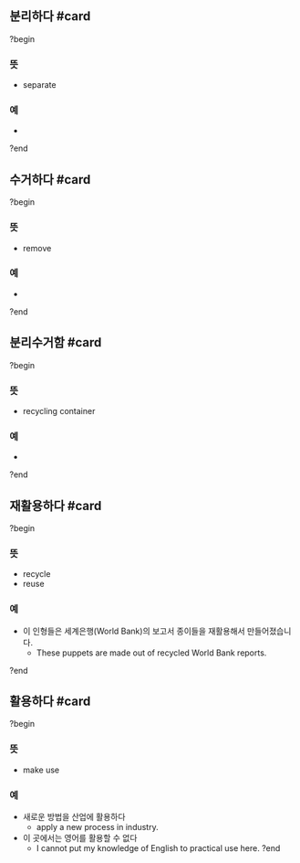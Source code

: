 ## 분리하다 #card
?begin
### 뜻
- separate
### 예
-
<!--SR:!2025-04-18,3,250-->
?end


## 수거하다 #card
?begin
### 뜻
- remove
### 예
-
?end


## 분리수거함 #card
?begin
### 뜻
- recycling container
### 예
-
<!--SR:!2025-04-18,1,230-->
?end


## 재활용하다 #card
?begin
### 뜻
- recycle
- reuse
### 예
- 이 인형들은 세계은행(World Bank)의 보고서 종이들을 재활용해서 만들어졌습니다.
	- These puppets are made out of recycled World Bank reports.
<!--SR:!2025-05-02,18,250-->
?end


## 활용하다 #card
?begin
### 뜻
- make use
### 예
- 새로운 방법을 산업에 활용하다
	- apply a new process in industry.
- 이 곳에서는 영어를 활용할 수 없다
	- I cannot put my knowledge of English to practical use here.
?end

